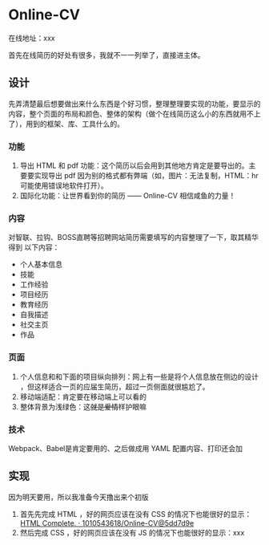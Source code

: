 # Online-CV

在线地址：xxx

首先在线简历的好处有很多，我就不一一列举了，直接进主体。

## 设计

先弄清楚最后想要做出来什么东西是个好习惯，整理整理要实现的功能，要显示的内容，整个页面的布局和颜色、整体的架构（做个在线简历这么小的东西就用不上了），用到的框架、库、工具什么的。

### 功能

1. 导出 HTML 和 pdf 功能：这个简历以后会用到其他地方肯定是要导出的。主要要实现导出 pdf 因为别的格式都有弊端（如，图片：无法复制，HTML：hr 可能使用错误地软件打开）。
2. 国际化功能：让世界看到你的简历 —— Online-CV 相信咸鱼的力量！

### 内容

对智联、拉钩、BOSS直聘等招聘网站简历需要填写的内容整理了一下，取其精华得到 以下内容：

- 个人基本信息
- 技能
- 工作经验
- 项目经历
- 教育经历
- 自我描述
- 社交主页
- 作品

### 页面

1. 个人信息和和下面的项目纵向排列：网上有一些是将个人信息放在侧边的设计 ，但这样适合一页的应届生简历，超过一页侧面就很尴尬了。
1. 移动端适配：肯定要在移动端上可以看的
1. 整体背景为浅绿色：这~~就是爱情~~样护眼嘛

### 技术

Webpack、Babel是肯定要用的、之后做成用 YAML 配置内容、打印还会加

## 实现

因为明天要用，所以我准备今天撸出来个初版

1. 首先先完成 HTML ，好的网页应该在没有 CSS 的情况下也能很好的显示：[HTML Complete. · 1010543618/Online-CV@5dd7d9e](https://github.com/1010543618/Online-CV/commit/5dd7d9edee7d52d756afdcb226251dc198196571)
2. 然后完成 CSS ，好的网页应该在没有 JS 的情况下也能很好的显示：xxx

